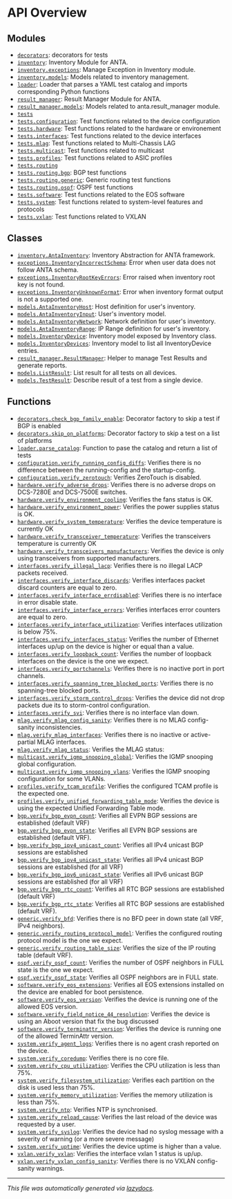 <!-- markdownlint-disable -->

# API Overview

## Modules

- [`decorators`](./decorators.md#module-decorators): decorators for tests
- [`inventory`](./inventory.md#module-inventory): Inventory Module for ANTA.
- [`inventory.exceptions`](./inventory.exceptions.md#module-inventoryexceptions): Manage Exception in Inventory module.
- [`inventory.models`](./inventory.models.md#module-inventorymodels): Models related to inventory management.
- [`loader`](./loader.md#module-loader): Loader that parses a YAML test catalog and imports corresponding Python functions
- [`result_manager`](./result_manager.md#module-result_manager): Result Manager Module for ANTA.
- [`result_manager.models`](./result_manager.models.md#module-result_managermodels): Models related to anta.result_manager module.
- [`tests`](./tests.md#module-tests)
- [`tests.configuration`](./tests.configuration.md#module-testsconfiguration): Test functions related to the device configuration
- [`tests.hardware`](./tests.hardware.md#module-testshardware): Test functions related to the hardware or environement
- [`tests.interfaces`](./tests.interfaces.md#module-testsinterfaces): Test functions related to the device interfaces
- [`tests.mlag`](./tests.mlag.md#module-testsmlag): Test functions related to Multi-Chassis LAG
- [`tests.multicast`](./tests.multicast.md#module-testsmulticast): Test functions related to multicast
- [`tests.profiles`](./tests.profiles.md#module-testsprofiles): Test functions related to ASIC profiles
- [`tests.routing`](./tests.routing.md#module-testsrouting)
- [`tests.routing.bgp`](./tests.routing.bgp.md#module-testsroutingbgp): BGP test functions
- [`tests.routing.generic`](./tests.routing.generic.md#module-testsroutinggeneric): Generic routing test functions
- [`tests.routing.ospf`](./tests.routing.ospf.md#module-testsroutingospf): OSPF test functions
- [`tests.software`](./tests.software.md#module-testssoftware): Test functions related to the EOS software
- [`tests.system`](./tests.system.md#module-testssystem): Test functions related to system-level features and protocols
- [`tests.vxlan`](./tests.vxlan.md#module-testsvxlan): Test functions related to VXLAN

## Classes

- [`inventory.AntaInventory`](./inventory.md#class-antainventory): Inventory Abstraction for ANTA framework.
- [`exceptions.InventoryIncorrectSchema`](./inventory.exceptions.md#class-inventoryincorrectschema): Error when user data does not follow ANTA schema.
- [`exceptions.InventoryRootKeyErrors`](./inventory.exceptions.md#class-inventoryrootkeyerrors): Error raised when inventory root key is not found.
- [`exceptions.InventoryUnknownFormat`](./inventory.exceptions.md#class-inventoryunknownformat): Error when inventory format output is not a supported one.
- [`models.AntaInventoryHost`](./inventory.models.md#class-antainventoryhost): Host definition for user's inventory.
- [`models.AntaInventoryInput`](./inventory.models.md#class-antainventoryinput): User's inventory model.
- [`models.AntaInventoryNetwork`](./inventory.models.md#class-antainventorynetwork): Network definition for user's inventory.
- [`models.AntaInventoryRange`](./inventory.models.md#class-antainventoryrange): IP Range definition for user's inventory.
- [`models.InventoryDevice`](./inventory.models.md#class-inventorydevice): Inventory model exposed by Inventory class.
- [`models.InventoryDevices`](./inventory.models.md#class-inventorydevices): Inventory model to list all InventoryDevice entries.
- [`result_manager.ResultManager`](./result_manager.md#class-resultmanager): Helper to manage Test Results and generate reports.
- [`models.ListResult`](./result_manager.models.md#class-listresult): List result for all tests on all devices.
- [`models.TestResult`](./result_manager.models.md#class-testresult): Describe result of a test from a single device.

## Functions

- [`decorators.check_bgp_family_enable`](./decorators.md#function-check_bgp_family_enable): Decorator factory to skip a test if BGP is enabled
- [`decorators.skip_on_platforms`](./decorators.md#function-skip_on_platforms): Decorator factory to skip a test on a list of platforms
- [`loader.parse_catalog`](./loader.md#function-parse_catalog): Function to pase the catalog and return a list of tests
- [`configuration.verify_running_config_diffs`](./tests.configuration.md#function-verify_running_config_diffs): Verifies there is no difference between the running-config and the startup-config.
- [`configuration.verify_zerotouch`](./tests.configuration.md#function-verify_zerotouch): Verifies ZeroTouch is disabled.
- [`hardware.verify_adverse_drops`](./tests.hardware.md#function-verify_adverse_drops): Verifies there is no adverse drops on DCS-7280E and DCS-7500E switches.
- [`hardware.verify_environment_cooling`](./tests.hardware.md#function-verify_environment_cooling): Verifies the fans status is OK.
- [`hardware.verify_environment_power`](./tests.hardware.md#function-verify_environment_power): Verifies the power supplies status is OK.
- [`hardware.verify_system_temperature`](./tests.hardware.md#function-verify_system_temperature): Verifies the device temperature is currently OK
- [`hardware.verify_transceiver_temperature`](./tests.hardware.md#function-verify_transceiver_temperature): Verifies the transceivers temperature is currently OK
- [`hardware.verify_transceivers_manufacturers`](./tests.hardware.md#function-verify_transceivers_manufacturers): Verifies the device is only using transceivers from supported manufacturers.
- [`interfaces.verify_illegal_lacp`](./tests.interfaces.md#function-verify_illegal_lacp): Verifies there is no illegal LACP packets received.
- [`interfaces.verify_interface_discards`](./tests.interfaces.md#function-verify_interface_discards): Verifies interfaces packet discard counters are equal to zero.
- [`interfaces.verify_interface_errdisabled`](./tests.interfaces.md#function-verify_interface_errdisabled): Verifies there is no interface in error disable state.
- [`interfaces.verify_interface_errors`](./tests.interfaces.md#function-verify_interface_errors): Verifies interfaces error counters are equal to zero.
- [`interfaces.verify_interface_utilization`](./tests.interfaces.md#function-verify_interface_utilization): Verifies interfaces utilization is below 75%.
- [`interfaces.verify_interfaces_status`](./tests.interfaces.md#function-verify_interfaces_status): Verifies the number of Ethernet interfaces up/up on the device is higher or equal than a value.
- [`interfaces.verify_loopback_count`](./tests.interfaces.md#function-verify_loopback_count): Verifies the number of loopback interfaces on the device is the one we expect.
- [`interfaces.verify_portchannels`](./tests.interfaces.md#function-verify_portchannels): Verifies there is no inactive port in port channels.
- [`interfaces.verify_spanning_tree_blocked_ports`](./tests.interfaces.md#function-verify_spanning_tree_blocked_ports): Verifies there is no spanning-tree blocked ports.
- [`interfaces.verify_storm_control_drops`](./tests.interfaces.md#function-verify_storm_control_drops): Verifies the device did not drop packets due its to storm-control configuration.
- [`interfaces.verify_svi`](./tests.interfaces.md#function-verify_svi): Verifies there is no interface vlan down.
- [`mlag.verify_mlag_config_sanity`](./tests.mlag.md#function-verify_mlag_config_sanity): Verifies there is no MLAG config-sanity inconsistencies.
- [`mlag.verify_mlag_interfaces`](./tests.mlag.md#function-verify_mlag_interfaces): Verifies there is no inactive or active-partial MLAG interfaces.
- [`mlag.verify_mlag_status`](./tests.mlag.md#function-verify_mlag_status): Verifies the MLAG status:
- [`multicast.verify_igmp_snooping_global`](./tests.multicast.md#function-verify_igmp_snooping_global): Verifies the IGMP snooping global configuration.
- [`multicast.verify_igmp_snooping_vlans`](./tests.multicast.md#function-verify_igmp_snooping_vlans): Verifies the IGMP snooping configuration for some VLANs.
- [`profiles.verify_tcam_profile`](./tests.profiles.md#function-verify_tcam_profile): Verifies the configured TCAM profile is the expected one.
- [`profiles.verify_unified_forwarding_table_mode`](./tests.profiles.md#function-verify_unified_forwarding_table_mode): Verifies the device is using the expected Unified Forwarding Table mode.
- [`bgp.verify_bgp_evpn_count`](./tests.routing.bgp.md#function-verify_bgp_evpn_count): Verifies all EVPN BGP sessions are established (default VRF)
- [`bgp.verify_bgp_evpn_state`](./tests.routing.bgp.md#function-verify_bgp_evpn_state): Verifies all EVPN BGP sessions are established (default VRF).
- [`bgp.verify_bgp_ipv4_unicast_count`](./tests.routing.bgp.md#function-verify_bgp_ipv4_unicast_count): Verifies all IPv4 unicast BGP sessions are established
- [`bgp.verify_bgp_ipv4_unicast_state`](./tests.routing.bgp.md#function-verify_bgp_ipv4_unicast_state): Verifies all IPv4 unicast BGP sessions are established (for all VRF)
- [`bgp.verify_bgp_ipv6_unicast_state`](./tests.routing.bgp.md#function-verify_bgp_ipv6_unicast_state): Verifies all IPv6 unicast BGP sessions are established (for all VRF)
- [`bgp.verify_bgp_rtc_count`](./tests.routing.bgp.md#function-verify_bgp_rtc_count): Verifies all RTC BGP sessions are established (default VRF)
- [`bgp.verify_bgp_rtc_state`](./tests.routing.bgp.md#function-verify_bgp_rtc_state): Verifies all RTC BGP sessions are established (default VRF).
- [`generic.verify_bfd`](./tests.routing.generic.md#function-verify_bfd): Verifies there is no BFD peer in down state (all VRF, IPv4 neighbors).
- [`generic.verify_routing_protocol_model`](./tests.routing.generic.md#function-verify_routing_protocol_model): Verifies the configured routing protocol model is the one we expect.
- [`generic.verify_routing_table_size`](./tests.routing.generic.md#function-verify_routing_table_size): Verifies the size of the IP routing table (default VRF).
- [`ospf.verify_ospf_count`](./tests.routing.ospf.md#function-verify_ospf_count): Verifies the number of OSPF neighbors in FULL state is the one we expect.
- [`ospf.verify_ospf_state`](./tests.routing.ospf.md#function-verify_ospf_state): Verifies all OSPF neighbors are in FULL state.
- [`software.verify_eos_extensions`](./tests.software.md#function-verify_eos_extensions): Verifies all EOS extensions installed on the device are enabled for boot persistence.
- [`software.verify_eos_version`](./tests.software.md#function-verify_eos_version): Verifies the device is running one of the allowed EOS version.
- [`software.verify_field_notice_44_resolution`](./tests.software.md#function-verify_field_notice_44_resolution): Verifies the device is using an Aboot version that fix the bug discussed
- [`software.verify_terminattr_version`](./tests.software.md#function-verify_terminattr_version): Verifies the device is running one of the allowed TerminAttr version.
- [`system.verify_agent_logs`](./tests.system.md#function-verify_agent_logs): Verifies there is no agent crash reported on the device.
- [`system.verify_coredump`](./tests.system.md#function-verify_coredump): Verifies there is no core file.
- [`system.verify_cpu_utilization`](./tests.system.md#function-verify_cpu_utilization): Verifies the CPU utilization is less than 75%.
- [`system.verify_filesystem_utilization`](./tests.system.md#function-verify_filesystem_utilization): Verifies each partition on the disk is used less than 75%.
- [`system.verify_memory_utilization`](./tests.system.md#function-verify_memory_utilization): Verifies the memory utilization is less than 75%.
- [`system.verify_ntp`](./tests.system.md#function-verify_ntp): Verifies NTP is synchronised.
- [`system.verify_reload_cause`](./tests.system.md#function-verify_reload_cause): Verifies the last reload of the device was requested by a user.
- [`system.verify_syslog`](./tests.system.md#function-verify_syslog): Verifies the device had no syslog message with a severity of warning (or a more severe message)
- [`system.verify_uptime`](./tests.system.md#function-verify_uptime): Verifies the device uptime is higher than a value.
- [`vxlan.verify_vxlan`](./tests.vxlan.md#function-verify_vxlan): Verifies the interface vxlan 1 status is up/up.
- [`vxlan.verify_vxlan_config_sanity`](./tests.vxlan.md#function-verify_vxlan_config_sanity): Verifies there is no VXLAN config-sanity warnings.


---

_This file was automatically generated via [lazydocs](https://github.com/ml-tooling/lazydocs)._
